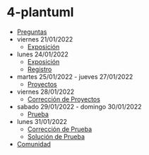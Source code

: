 # 4-plantuml

- [Preguntas](https://escuela.it/)
- viernes 21/01/2022
  - [Exposición](https://escuela.it/)
- lunes 24/01/2022
  - [Exposición](https://escuela.it/)
  - [Registro](https://escuela.it/)
- martes 25/01/2022 - jueves 27/01/2022
  - [Proyectos](https://escuela.it/)
- viernes 28/01/2022
  - [Corrección de Proyectos](https://escuela.it/)
- sabado 29/01/2022 - domingo 30/01/2022
  - [Prueba](https://escuela.it/)
- lunes 31/01/2022
  - [Corrección de Prueba](https://escuela.it/)
  - [Solución de Prueba](https://escuela.it/)
- [Comunidad](https://escuela.it/)


